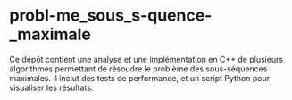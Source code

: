# probl-me_sous_s-quence-_maximale
Ce dépôt contient une analyse et une implémentation en C++ de plusieurs algorithmes permettant de résoudre le problème des sous-séquences maximales. Il inclut des tests de performance, et un script Python pour visualiser les résultats. 
